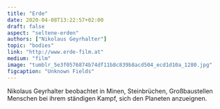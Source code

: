 ```yaml
---
title: "Erde"
date: 2020-04-08T13:22:57+02:00
draft: false
aspect: "seltene-erden"
authors: ["Nikolaus Geyrhalter"]
topic: "bodies"
link: "http://www.erde-film.at"
medium: "film"
image: "tumblr_5e3f0576874b74df11b8c839b8acd504_ecd1d10a_1280.jpg"
figcaption: "Unknown Fields"
---
```

Nikolaus Geyrhalter beobachtet in Minen, Steinbrüchen, Großbaustellen Menschen bei ihrem ständigen Kampf, sich den Planeten anzueignen.